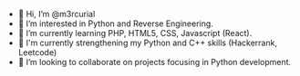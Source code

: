 - 👋 Hi, I’m @m3rcurial
- 👀 I’m interested in Python and Reverse Engineering.
- 🌱 I’m currently learning PHP, HTML5, CSS, Javascript (React).
- 🌱 I'm currently strengthening my Python and C++ skills (Hackerrank, Leetcode)
- 💞️ I’m looking to collaborate on projects focusing in Python development.

<!---
m3rcurial/m3rcurial is a ✨ special ✨ repository because its `README.md` (this file) appears on your GitHub profile.
You can click the Preview link to take a look at your changes.
--->
